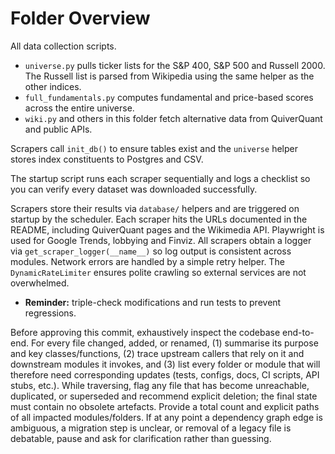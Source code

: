 # Folder Overview

All data collection scripts.
- `universe.py` pulls ticker lists for the S&P 400, S&P 500 and Russell 2000. The Russell list is parsed from Wikipedia using the same helper as the other indices.
- `full_fundamentals.py` computes fundamental and price-based scores across the entire universe.
- `wiki.py` and others in this folder fetch alternative data from QuiverQuant and public APIs.

Scrapers call `init_db()` to ensure tables exist and the `universe` helper stores index constituents to Postgres and CSV.

The startup script runs each scraper sequentially and logs a checklist so you can verify every dataset was downloaded successfully.

Scrapers store their results via `database/` helpers and are triggered on
startup by the scheduler. Each scraper hits the URLs documented in the README,
including QuiverQuant pages and the Wikimedia API. Playwright is used for
Google Trends, lobbying and Finviz. All scrapers obtain a logger via
`get_scraper_logger(__name__)` so log output is consistent across modules.
Network errors are handled by a simple retry helper. The `DynamicRateLimiter`
ensures polite crawling so external services are not overwhelmed.

- **Reminder:** triple-check modifications and run tests to prevent regressions.

Before approving this commit, exhaustively inspect the codebase end-to-end. For every file changed, added, or renamed, (1) summarise its purpose and key classes/functions, (2) trace upstream callers that rely on it and downstream modules it invokes, and (3) list every folder or module that will therefore need corresponding updates (tests, configs, docs, CI scripts, API stubs, etc.). While traversing, flag any file that has become unreachable, duplicated, or superseded and recommend explicit deletion; the final state must contain no obsolete artefacts. Provide a total count and explicit paths of all impacted modules/folders. If at any point a dependency graph edge is ambiguous, a migration step is unclear, or removal of a legacy file is debatable, pause and ask for clarification rather than guessing.
